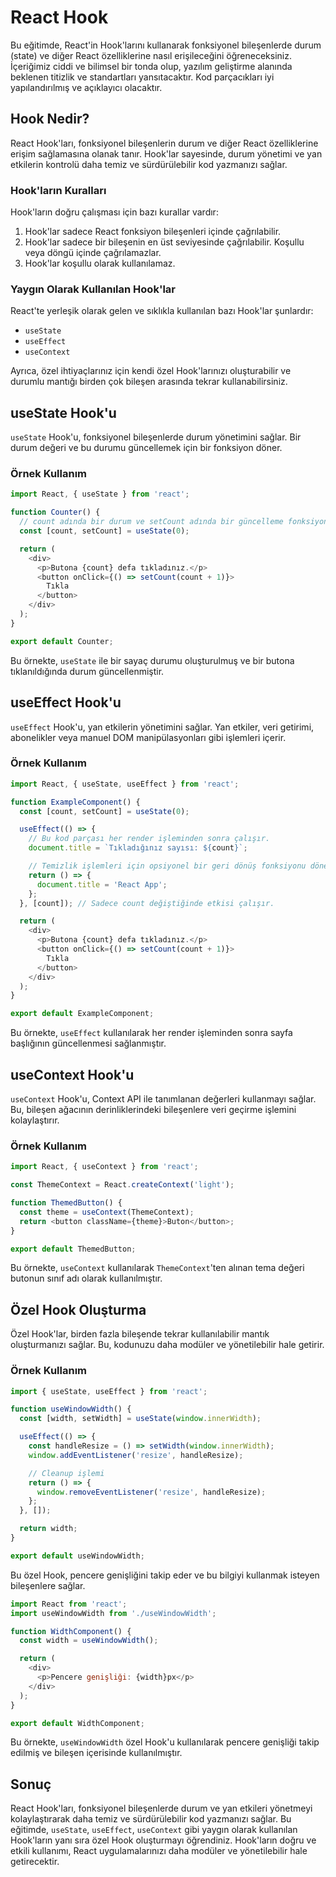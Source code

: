 # React Hook

Bu eğitimde, React'in Hook'larını kullanarak fonksiyonel bileşenlerde durum (state) ve diğer React özelliklerine nasıl erişileceğini öğreneceksiniz. İçeriğimiz ciddi ve bilimsel bir tonda olup, yazılım geliştirme alanında beklenen titizlik ve standartları yansıtacaktır. Kod parçacıkları iyi yapılandırılmış ve açıklayıcı olacaktır.

## Hook Nedir?

React Hook'ları, fonksiyonel bileşenlerin durum ve diğer React özelliklerine erişim sağlamasına olanak tanır. Hook'lar sayesinde, durum yönetimi ve yan etkilerin kontrolü daha temiz ve sürdürülebilir kod yazmanızı sağlar. 

### Hook'ların Kuralları

Hook'ların doğru çalışması için bazı kurallar vardır:

1. Hook'lar sadece React fonksiyon bileşenleri içinde çağrılabilir.
2. Hook'lar sadece bir bileşenin en üst seviyesinde çağrılabilir. Koşullu veya döngü içinde çağrılamazlar.
3. Hook'lar koşullu olarak kullanılamaz.

### Yaygın Olarak Kullanılan Hook'lar

React'te yerleşik olarak gelen ve sıklıkla kullanılan bazı Hook'lar şunlardır:

- `useState`
- `useEffect`
- `useContext`

Ayrıca, özel ihtiyaçlarınız için kendi özel Hook'larınızı oluşturabilir ve durumlu mantığı birden çok bileşen arasında tekrar kullanabilirsiniz.

## useState Hook'u

`useState` Hook'u, fonksiyonel bileşenlerde durum yönetimini sağlar. Bir durum değeri ve bu durumu güncellemek için bir fonksiyon döner.

### Örnek Kullanım

```javascript
import React, { useState } from 'react';

function Counter() {
  // count adında bir durum ve setCount adında bir güncelleme fonksiyonu tanımlanır.
  const [count, setCount] = useState(0);

  return (
    <div>
      <p>Butona {count} defa tıkladınız.</p>
      <button onClick={() => setCount(count + 1)}>
        Tıkla
      </button>
    </div>
  );
}

export default Counter;
```

Bu örnekte, `useState` ile bir sayaç durumu oluşturulmuş ve bir butona tıklanıldığında durum güncellenmiştir.

## useEffect Hook'u

`useEffect` Hook'u, yan etkilerin yönetimini sağlar. Yan etkiler, veri getirimi, abonelikler veya manuel DOM manipülasyonları gibi işlemleri içerir.

### Örnek Kullanım

```javascript
import React, { useState, useEffect } from 'react';

function ExampleComponent() {
  const [count, setCount] = useState(0);

  useEffect(() => {
    // Bu kod parçası her render işleminden sonra çalışır.
    document.title = `Tıkladığınız sayısı: ${count}`;

    // Temizlik işlemleri için opsiyonel bir geri dönüş fonksiyonu dönebilirsiniz.
    return () => {
      document.title = 'React App';
    };
  }, [count]); // Sadece count değiştiğinde etkisi çalışır.

  return (
    <div>
      <p>Butona {count} defa tıkladınız.</p>
      <button onClick={() => setCount(count + 1)}>
        Tıkla
      </button>
    </div>
  );
}

export default ExampleComponent;
```

Bu örnekte, `useEffect` kullanılarak her render işleminden sonra sayfa başlığının güncellenmesi sağlanmıştır.

## useContext Hook'u

`useContext` Hook'u, Context API ile tanımlanan değerleri kullanmayı sağlar. Bu, bileşen ağacının derinliklerindeki bileşenlere veri geçirme işlemini kolaylaştırır.

### Örnek Kullanım

```javascript
import React, { useContext } from 'react';

const ThemeContext = React.createContext('light');

function ThemedButton() {
  const theme = useContext(ThemeContext);
  return <button className={theme}>Buton</button>;
}

export default ThemedButton;
```

Bu örnekte, `useContext` kullanılarak `ThemeContext`'ten alınan tema değeri butonun sınıf adı olarak kullanılmıştır.

## Özel Hook Oluşturma

Özel Hook'lar, birden fazla bileşende tekrar kullanılabilir mantık oluşturmanızı sağlar. Bu, kodunuzu daha modüler ve yönetilebilir hale getirir.

### Örnek Kullanım

```javascript
import { useState, useEffect } from 'react';

function useWindowWidth() {
  const [width, setWidth] = useState(window.innerWidth);

  useEffect(() => {
    const handleResize = () => setWidth(window.innerWidth);
    window.addEventListener('resize', handleResize);

    // Cleanup işlemi
    return () => {
      window.removeEventListener('resize', handleResize);
    };
  }, []);

  return width;
}

export default useWindowWidth;
```

Bu özel Hook, pencere genişliğini takip eder ve bu bilgiyi kullanmak isteyen bileşenlere sağlar.

```javascript
import React from 'react';
import useWindowWidth from './useWindowWidth';

function WidthComponent() {
  const width = useWindowWidth();

  return (
    <div>
      <p>Pencere genişliği: {width}px</p>
    </div>
  );
}

export default WidthComponent;
```

Bu örnekte, `useWindowWidth` özel Hook'u kullanılarak pencere genişliği takip edilmiş ve bileşen içerisinde kullanılmıştır.

## Sonuç

React Hook'ları, fonksiyonel bileşenlerde durum ve yan etkileri yönetmeyi kolaylaştırarak daha temiz ve sürdürülebilir kod yazmanızı sağlar. Bu eğitimde, `useState`, `useEffect`, `useContext` gibi yaygın olarak kullanılan Hook'ların yanı sıra özel Hook oluşturmayı öğrendiniz. Hook'ların doğru ve etkili kullanımı, React uygulamalarınızı daha modüler ve yönetilebilir hale getirecektir.